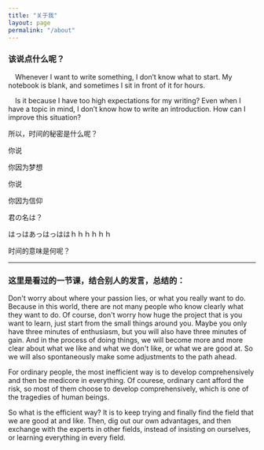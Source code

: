```yaml
---
title: "关于我"
layout: page
permalink: "/about"
---
```



### 该说点什么呢？
&emsp;Whenever I want to write something, I don’t know what to start. My notebook is blank, and sometimes I sit in front of it for hours.

&emsp;Is it because I have too high expectations for my writing? Even when I have a topic in mind, I don’t know how to write an introduction. How can I improve this situation?


所以，时间的秘密是什么呢？

你说

你因为梦想

你说

你因为信仰

君の名は？

はっはあっはっははｈｈｈｈｈｈ

时间的意味是何呢？


----


### 这里是看过的一节课，结合别人的发言，总结的：

Don't worry about where your passion lies, or what you really want to do. Because in this world, there are not many people who know clearly what they want to do. Of course, don't worry how huge the project that is you want to learn, just start from the small things around you. Maybe you only have three minutes of enthusiasm, but you will also have three minutes of gain. And in the process of doing things, we will become more and more clear about what we like and what we don't like, or what we are good at. So we will also spontaneously make some adjustments to the path ahead.

For ordinary people, the most inefficient way is to develop comprehensively and then be medicore in everything. Of courese, ordinary cant afford the risk, so most of them choose to develop comprehensively, which is one of the tragedies of human beings.

So what is the efficient way? It is to keep trying and finally find the field that we are good at and like. Then, dig out our own advantages, and then exchange with the experts in other fields, instead of insisting on ourselves, or learning everything in every field.
